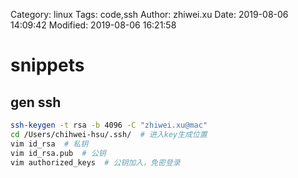
Category: linux
Tags: code,ssh
Author: zhiwei.xu
Date: 2019-08-06 14:09:42
Modified: 2019-08-06 16:21:58

# snippets

## gen ssh

```sh
ssh-keygen -t rsa -b 4096 -C "zhiwei.xu@mac"
cd /Users/chihwei-hsu/.ssh/  # 进入key生成位置
vim id_rsa  # 私钥
vim id_rsa.pub  # 公钥
vim authorized_keys  # 公钥加入，免密登录  
```
